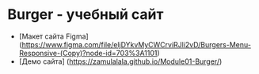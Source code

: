 # Burger - учебный сайт

* [Макет сайта Figma] (https://www.figma.com/file/eljDYkvMyCWCrviRJli2vD/Burgers-Menu-Responsive-(Copy)?node-id=703%3A1101)
* [Демо сайта] (https://zamulalala.github.io/Module01-Burger/)